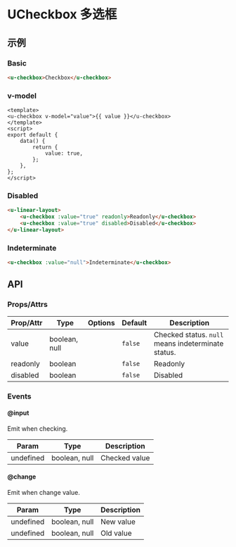 <!-- 该 README.md 根据 api.yaml 和 docs/*.md 自动生成，为了方便在 GitHub 和 NPM 上查阅。如需修改，请查看源文件 -->

# UCheckbox 多选框

## 示例
### Basic

``` html
<u-checkbox>Checkbox</u-checkbox>
```

### v-model

``` vue
<template>
<u-checkbox v-model="value">{{ value }}</u-checkbox>
</template>
<script>
export default {
    data() {
        return {
            value: true,
        };
    },
};
</script>
```

### Disabled

``` html
<u-linear-layout>
    <u-checkbox :value="true" readonly>Readonly</u-checkbox>
    <u-checkbox :value="true" disabled>Disabled</u-checkbox>
</u-linear-layout>
```

### Indeterminate

``` html
<u-checkbox :value="null">Indeterminate</u-checkbox>
```

## API
### Props/Attrs

| Prop/Attr | Type | Options | Default | Description |
| --------- | ---- | ------- | ------- | ----------- |
| value | boolean, null |  | `false` | Checked status. `null` means indeterminate status. |
| readonly | boolean |  | `false` | Readonly |
| disabled | boolean |  | `false` | Disabled |

### Events

#### @input

Emit when checking.

| Param | Type | Description |
| ----- | ---- | ----------- |
| undefined | boolean, null | Checked value |

#### @change

Emit when change value.

| Param | Type | Description |
| ----- | ---- | ----------- |
| undefined | boolean, null | New value |
| undefined | boolean, null | Old value |
